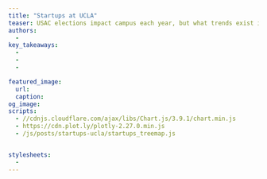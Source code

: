 ```yaml
---
title: "Startups at UCLA"
teaser: USAC elections impact campus each year, but what trends exist in elections data?
authors:
  -
key_takeaways:
  -
  -
  -

featured_image:
  url:
  caption:
og_image:
scripts:
  - //cdnjs.cloudflare.com/ajax/libs/Chart.js/3.9.1/chart.min.js
  - https://cdn.plot.ly/plotly-2.27.0.min.js
  - /js/posts/startups-ucla/startups_treemap.js


stylesheets:
  -
---
```


<div id = 'startups-tree'></div>
